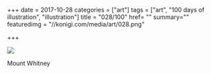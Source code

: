 +++
date = 2017-10-28
categories = ["art"]
tags = ["art", "100 days of illustration", "illustration"]
title = "028/100"
href= ""
summary=""
featuredimg = "//konigi.com/media/art/028.png"

+++

<img src="//konigi.com/media/art/028.png" />

Mount Whitney
